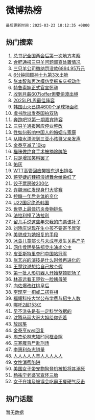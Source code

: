 # 微博热榜

`最后更新时间：2025-03-23 18:12:35 +0800`

## 热门搜索

1. [总书记全国两会后第一次地方考察](https://m.weibo.cn/search?containerid=100103type%3D1%26t%3D10%26q%3D%23%E6%80%BB%E4%B9%A6%E8%AE%B0%E5%85%A8%E5%9B%BD%E4%B8%A4%E4%BC%9A%E5%90%8E%E7%AC%AC%E4%B8%80%E6%AC%A1%E5%9C%B0%E6%96%B9%E8%80%83%E5%AF%9F%23&stream_entry_id=51&isnewpage=1&extparam=seat%3D1%26filter_type%3Drealtimehot%26stream_entry_id%3D51%26c_type%3D51%26pos%3D0%26q%3D%2523%25E6%2580%25BB%25E4%25B9%25A6%25E8%25AE%25B0%25E5%2585%25A8%25E5%259B%25BD%25E4%25B8%25A4%25E4%25BC%259A%25E5%2590%258E%25E7%25AC%25AC%25E4%25B8%2580%25E6%25AC%25A1%25E5%259C%25B0%25E6%2596%25B9%25E8%2580%2583%25E5%25AF%259F%2523%26cate%3D10103%26dgr%3D0%26display_time%3D1742724753%26pre_seqid%3D1742724753514047717674)
1. [合肥通报三只羊问题调查处置情况](https://m.weibo.cn/search?containerid=100103type%3D1%26t%3D10%26q%3D%23%E5%90%88%E8%82%A5%E9%80%9A%E6%8A%A5%E4%B8%89%E5%8F%AA%E7%BE%8A%E9%97%AE%E9%A2%98%E8%B0%83%E6%9F%A5%E5%A4%84%E7%BD%AE%E6%83%85%E5%86%B5%23&stream_entry_id=31&isnewpage=1&extparam=seat%3D1%26filter_type%3Drealtimehot%26c_type%3D31%26pos%3D0%26lcate%3D5001%26cate%3D5001%26flag%3D1%26stream_entry_id%3D31%26dgr%3D0%26realpos%3D1%26band_rank%3D1%26q%3D%2523%25E5%2590%2588%25E8%2582%25A5%25E9%2580%259A%25E6%258A%25A5%25E4%25B8%2589%25E5%258F%25AA%25E7%25BE%258A%25E9%2597%25AE%25E9%25A2%2598%25E8%25B0%2583%25E6%259F%25A5%25E5%25A4%2584%25E7%25BD%25AE%25E6%2583%2585%25E5%2586%25B5%2523%26display_time%3D1742724753%26pre_seqid%3D1742724753514047717674)
1. [三只羊公司缴纳罚没款6894.95万元](https://m.weibo.cn/search?containerid=100103type%3D1%26t%3D10%26q%3D%23%E4%B8%89%E5%8F%AA%E7%BE%8A%E5%85%AC%E5%8F%B8%E7%BC%B4%E7%BA%B3%E7%BD%9A%E6%B2%A1%E6%AC%BE6894.95%E4%B8%87%E5%85%83%23&stream_entry_id=31&isnewpage=1&extparam=seat%3D1%26filter_type%3Drealtimehot%26c_type%3D31%26pos%3D1%26lcate%3D5001%26cate%3D5001%26flag%3D1%26stream_entry_id%3D31%26dgr%3D0%26realpos%3D2%26band_rank%3D2%26q%3D%2523%25E4%25B8%2589%25E5%258F%25AA%25E7%25BE%258A%25E5%2585%25AC%25E5%258F%25B8%25E7%25BC%25B4%25E7%25BA%25B3%25E7%25BD%259A%25E6%25B2%25A1%25E6%25AC%25BE6894.95%25E4%25B8%2587%25E5%2585%2583%2523%26display_time%3D1742724753%26pre_seqid%3D1742724753514047717674)
1. [6分钟回顾神十九第3次出舱](https://m.weibo.cn/search?containerid=100103type%3D1%26t%3D10%26q%3D%236%E5%88%86%E9%92%9F%E5%9B%9E%E9%A1%BE%E7%A5%9E%E5%8D%81%E4%B9%9D%E7%AC%AC3%E6%AC%A1%E5%87%BA%E8%88%B1%23&stream_entry_id=31&isnewpage=1&extparam=seat%3D1%26filter_type%3Drealtimehot%26c_type%3D31%26pos%3D2%26lcate%3D5001%26cate%3D5001%26flag%3D1%26stream_entry_id%3D31%26dgr%3D0%26realpos%3D3%26band_rank%3D3%26q%3D%25236%25E5%2588%2586%25E9%2592%259F%25E5%259B%259E%25E9%25A1%25BE%25E7%25A5%259E%25E5%258D%2581%25E4%25B9%259D%25E7%25AC%25AC3%25E6%25AC%25A1%25E5%2587%25BA%25E8%2588%25B1%2523%26display_time%3D1742724753%26pre_seqid%3D1742724753514047717674)
1. [张本智和再次模仿樊振东庆祝动作](https://m.weibo.cn/search?containerid=100103type%3D1%26t%3D10%26q%3D%23%E5%BC%A0%E6%9C%AC%E6%99%BA%E5%92%8C%E5%86%8D%E6%AC%A1%E6%A8%A1%E4%BB%BF%E6%A8%8A%E6%8C%AF%E4%B8%9C%E5%BA%86%E7%A5%9D%E5%8A%A8%E4%BD%9C%23&stream_entry_id=31&isnewpage=1&extparam=seat%3D1%26filter_type%3Drealtimehot%26c_type%3D31%26pos%3D3%26lcate%3D5001%26cate%3D5001%26flag%3D1%26stream_entry_id%3D31%26dgr%3D0%26realpos%3D4%26band_rank%3D4%26q%3D%2523%25E5%25BC%25A0%25E6%259C%25AC%25E6%2599%25BA%25E5%2592%258C%25E5%2586%258D%25E6%25AC%25A1%25E6%25A8%25A1%25E4%25BB%25BF%25E6%25A8%258A%25E6%258C%25AF%25E4%25B8%259C%25E5%25BA%2586%25E7%25A5%259D%25E5%258A%25A8%25E4%25BD%259C%2523%26display_time%3D1742724753%26pre_seqid%3D1742724753514047717674)
1. [特鲁索娃正式官宣怀孕](https://m.weibo.cn/search?containerid=100103type%3D1%26t%3D10%26q%3D%23%E7%89%B9%E9%B2%81%E7%B4%A2%E5%A8%83%E6%AD%A3%E5%BC%8F%E5%AE%98%E5%AE%A3%E6%80%80%E5%AD%95%23&stream_entry_id=31&isnewpage=1&extparam=seat%3D1%26filter_type%3Drealtimehot%26c_type%3D31%26pos%3D4%26lcate%3D5001%26cate%3D5001%26flag%3D2%26stream_entry_id%3D31%26dgr%3D0%26realpos%3D5%26band_rank%3D5%26q%3D%2523%25E7%2589%25B9%25E9%25B2%2581%25E7%25B4%25A2%25E5%25A8%2583%25E6%25AD%25A3%25E5%25BC%258F%25E5%25AE%2598%25E5%25AE%25A3%25E6%2580%2580%25E5%25AD%2595%2523%26display_time%3D1742724753%26pre_seqid%3D1742724753514047717674)
1. [收到月薪60万offer但要偷渡出境](https://m.weibo.cn/search?containerid=100103type%3D1%26t%3D10%26q%3D%23%E6%94%B6%E5%88%B0%E6%9C%88%E8%96%AA60%E4%B8%87offer%E4%BD%86%E8%A6%81%E5%81%B7%E6%B8%A1%E5%87%BA%E5%A2%83%23&stream_entry_id=31&isnewpage=1&extparam=seat%3D1%26filter_type%3Drealtimehot%26c_type%3D31%26pos%3D5%26lcate%3D5001%26cate%3D5001%26flag%3D2%26stream_entry_id%3D31%26dgr%3D0%26realpos%3D6%26band_rank%3D6%26q%3D%2523%25E6%2594%25B6%25E5%2588%25B0%25E6%259C%2588%25E8%2596%25AA60%25E4%25B8%2587offer%25E4%25BD%2586%25E8%25A6%2581%25E5%2581%25B7%25E6%25B8%25A1%25E5%2587%25BA%25E5%25A2%2583%2523%26display_time%3D1742724753%26pre_seqid%3D1742724753514047717674)
1. [2025LPL周最佳阵容](https://m.weibo.cn/search?containerid=100103type%3D1%26t%3D10%26q%3D%232025LPL%E5%91%A8%E6%9C%80%E4%BD%B3%E9%98%B5%E5%AE%B9%23&stream_entry_id=31&isnewpage=1&extparam=seat%3D1%26filter_type%3Drealtimehot%26c_type%3D31%26pos%3D6%26lcate%3D5001%26cate%3D5001%26band_rank%3D7%26dgr%3D0%26q%3D%25232025LPL%25E5%2591%25A8%25E6%259C%2580%25E4%25BD%25B3%25E9%2598%25B5%25E5%25AE%25B9%2523%26adid%3D280120%26is_ad_pos%3D1%26stream_entry_id%3D31%26display_time%3D1742724753%26pre_seqid%3D1742724753514047717674)
1. [韩国山火已烧4600个足球场面积](https://m.weibo.cn/search?containerid=100103type%3D1%26t%3D10%26q%3D%23%E9%9F%A9%E5%9B%BD%E5%B1%B1%E7%81%AB%E5%B7%B2%E7%83%A74600%E4%B8%AA%E8%B6%B3%E7%90%83%E5%9C%BA%E9%9D%A2%E7%A7%AF%23&stream_entry_id=31&isnewpage=1&extparam=seat%3D1%26filter_type%3Drealtimehot%26c_type%3D31%26pos%3D7%26lcate%3D5001%26cate%3D5001%26flag%3D1%26stream_entry_id%3D31%26dgr%3D0%26realpos%3D7%26band_rank%3D7%26q%3D%2523%25E9%259F%25A9%25E5%259B%25BD%25E5%25B1%25B1%25E7%2581%25AB%25E5%25B7%25B2%25E7%2583%25A74600%25E4%25B8%25AA%25E8%25B6%25B3%25E7%2590%2583%25E5%259C%25BA%25E9%259D%25A2%25E7%25A7%25AF%2523%26display_time%3D1742724753%26pre_seqid%3D1742724753514047717674)
1. [虞书欣出发泰国拍双轨](https://m.weibo.cn/search?containerid=100103type%3D1%26t%3D10%26q%3D%23%E8%99%9E%E4%B9%A6%E6%AC%A3%E5%87%BA%E5%8F%91%E6%B3%B0%E5%9B%BD%E6%8B%8D%E5%8F%8C%E8%BD%A8%23&stream_entry_id=31&isnewpage=1&extparam=seat%3D1%26filter_type%3Drealtimehot%26c_type%3D31%26pos%3D8%26lcate%3D5001%26cate%3D5001%26flag%3D1%26stream_entry_id%3D31%26dgr%3D0%26realpos%3D8%26band_rank%3D8%26q%3D%2523%25E8%2599%259E%25E4%25B9%25A6%25E6%25AC%25A3%25E5%2587%25BA%25E5%258F%2591%25E6%25B3%25B0%25E5%259B%25BD%25E6%258B%258D%25E5%258F%258C%25E8%25BD%25A8%2523%26display_time%3D1742724753%26pre_seqid%3D1742724753514047717674)
1. [奔跑吧13第一期嘉宾阵容](https://m.weibo.cn/search?containerid=100103type%3D1%26t%3D10%26q%3D%23%E5%A5%94%E8%B7%91%E5%90%A713%E7%AC%AC%E4%B8%80%E6%9C%9F%E5%98%89%E5%AE%BE%E9%98%B5%E5%AE%B9%23&stream_entry_id=31&isnewpage=1&extparam=seat%3D1%26filter_type%3Drealtimehot%26c_type%3D31%26pos%3D9%26lcate%3D5001%26cate%3D5001%26flag%3D2%26stream_entry_id%3D31%26dgr%3D0%26realpos%3D9%26band_rank%3D9%26q%3D%2523%25E5%25A5%2594%25E8%25B7%2591%25E5%2590%25A713%25E7%25AC%25AC%25E4%25B8%2580%25E6%259C%259F%25E5%2598%2589%25E5%25AE%25BE%25E9%2598%25B5%25E5%25AE%25B9%2523%26display_time%3D1742724753%26pre_seqid%3D1742724753514047717674)
1. [三只羊通报回应停业整改](https://m.weibo.cn/search?containerid=100103type%3D1%26t%3D10%26q%3D%23%E4%B8%89%E5%8F%AA%E7%BE%8A%E9%80%9A%E6%8A%A5%E5%9B%9E%E5%BA%94%E5%81%9C%E4%B8%9A%E6%95%B4%E6%94%B9%23&stream_entry_id=31&isnewpage=1&extparam=seat%3D1%26filter_type%3Drealtimehot%26c_type%3D31%26pos%3D10%26lcate%3D5001%26cate%3D5001%26flag%3D1%26stream_entry_id%3D31%26dgr%3D0%26realpos%3D10%26band_rank%3D10%26q%3D%2523%25E4%25B8%2589%25E5%258F%25AA%25E7%25BE%258A%25E9%2580%259A%25E6%258A%25A5%25E5%259B%259E%25E5%25BA%2594%25E5%2581%259C%25E4%25B8%259A%25E6%2595%25B4%25E6%2594%25B9%2523%26display_time%3D1742724753%26pre_seqid%3D1742724753514047717674)
1. [性如何影响中国人的婚姻与家庭](https://m.weibo.cn/search?containerid=100103type%3D1%26t%3D10%26q%3D%23%E6%80%A7%E5%A6%82%E4%BD%95%E5%BD%B1%E5%93%8D%E4%B8%AD%E5%9B%BD%E4%BA%BA%E7%9A%84%E5%A9%9A%E5%A7%BB%E4%B8%8E%E5%AE%B6%E5%BA%AD%23&stream_entry_id=31&isnewpage=1&extparam=seat%3D1%26filter_type%3Drealtimehot%26c_type%3D31%26pos%3D11%26lcate%3D5001%26cate%3D5001%26flag%3D2%26stream_entry_id%3D31%26dgr%3D0%26realpos%3D11%26band_rank%3D11%26q%3D%2523%25E6%2580%25A7%25E5%25A6%2582%25E4%25BD%2595%25E5%25BD%25B1%25E5%2593%258D%25E4%25B8%25AD%25E5%259B%25BD%25E4%25BA%25BA%25E7%259A%2584%25E5%25A9%259A%25E5%25A7%25BB%25E4%25B8%258E%25E5%25AE%25B6%25E5%25BA%25AD%2523%26display_time%3D1742724753%26pre_seqid%3D1742724753514047717674)
1. [从陵水漂流到三亚小孩哥父亲发声](https://m.weibo.cn/search?containerid=100103type%3D1%26t%3D10%26q%3D%23%E4%BB%8E%E9%99%B5%E6%B0%B4%E6%BC%82%E6%B5%81%E5%88%B0%E4%B8%89%E4%BA%9A%E5%B0%8F%E5%AD%A9%E5%93%A5%E7%88%B6%E4%BA%B2%E5%8F%91%E5%A3%B0%23&stream_entry_id=31&isnewpage=1&extparam=seat%3D1%26filter_type%3Drealtimehot%26c_type%3D31%26pos%3D12%26lcate%3D5001%26cate%3D5001%26flag%3D0%26stream_entry_id%3D31%26dgr%3D0%26realpos%3D12%26band_rank%3D12%26q%3D%2523%25E4%25BB%258E%25E9%2599%25B5%25E6%25B0%25B4%25E6%25BC%2582%25E6%25B5%2581%25E5%2588%25B0%25E4%25B8%2589%25E4%25BA%259A%25E5%25B0%258F%25E5%25AD%25A9%25E5%2593%25A5%25E7%2588%25B6%25E4%25BA%25B2%25E5%258F%2591%25E5%25A3%25B0%2523%26display_time%3D1742724753%26pre_seqid%3D1742724753514047717674)
1. [金泰亨减了10kg](https://m.weibo.cn/search?containerid=100103type%3D1%26t%3D10%26q%3D%23%E9%87%91%E6%B3%B0%E4%BA%A8%E5%87%8F%E4%BA%8610kg%23&stream_entry_id=31&isnewpage=1&extparam=seat%3D1%26filter_type%3Drealtimehot%26c_type%3D31%26pos%3D13%26lcate%3D5001%26cate%3D5001%26flag%3D1%26stream_entry_id%3D31%26dgr%3D0%26realpos%3D13%26band_rank%3D13%26q%3D%2523%25E9%2587%2591%25E6%25B3%25B0%25E4%25BA%25A8%25E5%2587%258F%25E4%25BA%258610kg%2523%26display_time%3D1742724753%26pre_seqid%3D1742724753514047717674)
1. [猫咪做绝育手术被摘除脾脏](https://m.weibo.cn/search?containerid=100103type%3D1%26t%3D10%26q%3D%23%E7%8C%AB%E5%92%AA%E5%81%9A%E7%BB%9D%E8%82%B2%E6%89%8B%E6%9C%AF%E8%A2%AB%E6%91%98%E9%99%A4%E8%84%BE%E8%84%8F%23&stream_entry_id=31&isnewpage=1&extparam=seat%3D1%26filter_type%3Drealtimehot%26c_type%3D31%26pos%3D14%26lcate%3D5001%26cate%3D5001%26flag%3D0%26stream_entry_id%3D31%26dgr%3D0%26realpos%3D14%26band_rank%3D14%26q%3D%2523%25E7%258C%25AB%25E5%2592%25AA%25E5%2581%259A%25E7%25BB%259D%25E8%2582%25B2%25E6%2589%258B%25E6%259C%25AF%25E8%25A2%25AB%25E6%2591%2598%25E9%2599%25A4%25E8%2584%25BE%25E8%2584%258F%2523%26display_time%3D1742724753%26pre_seqid%3D1742724753514047717674)
1. [只是增加笑料罢了](https://m.weibo.cn/search?containerid=100103type%3D1%26t%3D10%26q%3D%E5%8F%AA%E6%98%AF%E5%A2%9E%E5%8A%A0%E7%AC%91%E6%96%99%E7%BD%A2%E4%BA%86&stream_entry_id=31&isnewpage=1&extparam=seat%3D1%26filter_type%3Drealtimehot%26c_type%3D31%26pos%3D15%26lcate%3D5001%26cate%3D5001%26flag%3D1%26stream_entry_id%3D31%26dgr%3D0%26realpos%3D15%26band_rank%3D15%26q%3D%25E5%258F%25AA%25E6%2598%25AF%25E5%25A2%259E%25E5%258A%25A0%25E7%25AC%2591%25E6%2596%2599%25E7%25BD%25A2%25E4%25BA%2586%26display_time%3D1742724753%26pre_seqid%3D1742724753514047717674)
1. [佑灰](https://m.weibo.cn/search?containerid=100103type%3D1%26t%3D10%26q%3D%E4%BD%91%E7%81%B0&stream_entry_id=31&isnewpage=1&extparam=seat%3D1%26filter_type%3Drealtimehot%26c_type%3D31%26pos%3D16%26lcate%3D5001%26cate%3D5001%26flag%3D1%26stream_entry_id%3D31%26dgr%3D0%26realpos%3D16%26band_rank%3D16%26q%3D%25E4%25BD%2591%25E7%2581%25B0%26display_time%3D1742724753%26pre_seqid%3D1742724753514047717674)
1. [WTT高管回应樊振东退出排名](https://m.weibo.cn/search?containerid=100103type%3D1%26t%3D10%26q%3D%23WTT%E9%AB%98%E7%AE%A1%E5%9B%9E%E5%BA%94%E6%A8%8A%E6%8C%AF%E4%B8%9C%E9%80%80%E5%87%BA%E6%8E%92%E5%90%8D%23&stream_entry_id=31&isnewpage=1&extparam=seat%3D1%26filter_type%3Drealtimehot%26c_type%3D31%26pos%3D17%26lcate%3D5001%26cate%3D5001%26flag%3D1%26stream_entry_id%3D31%26dgr%3D0%26realpos%3D17%26band_rank%3D17%26q%3D%2523WTT%25E9%25AB%2598%25E7%25AE%25A1%25E5%259B%259E%25E5%25BA%2594%25E6%25A8%258A%25E6%258C%25AF%25E4%25B8%259C%25E9%2580%2580%25E5%2587%25BA%25E6%258E%2592%25E5%2590%258D%2523%26display_time%3D1742724753%26pre_seqid%3D1742724753514047717674)
1. [蒋梦婕的鞋把浪姐舞台给染红了](https://m.weibo.cn/search?containerid=100103type%3D1%26t%3D10%26q%3D%E8%92%8B%E6%A2%A6%E5%A9%95%E7%9A%84%E9%9E%8B%E6%8A%8A%E6%B5%AA%E5%A7%90%E8%88%9E%E5%8F%B0%E7%BB%99%E6%9F%93%E7%BA%A2%E4%BA%86&stream_entry_id=31&isnewpage=1&extparam=seat%3D1%26filter_type%3Drealtimehot%26c_type%3D31%26pos%3D18%26lcate%3D5001%26cate%3D5001%26flag%3D2%26stream_entry_id%3D31%26dgr%3D0%26realpos%3D18%26band_rank%3D18%26q%3D%25E8%2592%258B%25E6%25A2%25A6%25E5%25A9%2595%25E7%259A%2584%25E9%259E%258B%25E6%258A%258A%25E6%25B5%25AA%25E5%25A7%2590%25E8%2588%259E%25E5%258F%25B0%25E7%25BB%2599%25E6%259F%2593%25E7%25BA%25A2%25E4%25BA%2586%26display_time%3D1742724753%26pre_seqid%3D1742724753514047717674)
1. [饺子票房破200亿](https://m.weibo.cn/search?containerid=100103type%3D1%26t%3D10%26q%3D%23%E9%A5%BA%E5%AD%90%E7%A5%A8%E6%88%BF%E7%A0%B4200%E4%BA%BF%23&stream_entry_id=31&isnewpage=1&extparam=seat%3D1%26filter_type%3Drealtimehot%26c_type%3D31%26pos%3D19%26lcate%3D5001%26cate%3D5001%26flag%3D2%26stream_entry_id%3D31%26dgr%3D0%26realpos%3D19%26band_rank%3D19%26q%3D%2523%25E9%25A5%25BA%25E5%25AD%2590%25E7%25A5%25A8%25E6%2588%25BF%25E7%25A0%25B4200%25E4%25BA%25BF%2523%26display_time%3D1742724753%26pre_seqid%3D1742724753514047717674)
1. [许魏洲红发现身F1大奖赛](https://m.weibo.cn/search?containerid=100103type%3D1%26t%3D10%26q%3D%E8%AE%B8%E9%AD%8F%E6%B4%B2%E7%BA%A2%E5%8F%91%E7%8E%B0%E8%BA%ABF1%E5%A4%A7%E5%A5%96%E8%B5%9B&stream_entry_id=31&isnewpage=1&extparam=seat%3D1%26filter_type%3Drealtimehot%26c_type%3D31%26pos%3D20%26lcate%3D5001%26cate%3D5001%26flag%3D1%26stream_entry_id%3D31%26dgr%3D0%26realpos%3D20%26band_rank%3D20%26q%3D%25E8%25AE%25B8%25E9%25AD%258F%25E6%25B4%25B2%25E7%25BA%25A2%25E5%258F%2591%25E7%258E%25B0%25E8%25BA%25ABF1%25E5%25A4%25A7%25E5%25A5%2596%25E8%25B5%259B%26display_time%3D1742724753%26pre_seqid%3D1742724753514047717674)
1. [控糖一年后身体的变化](https://m.weibo.cn/search?containerid=100103type%3D1%26t%3D10%26q%3D%E6%8E%A7%E7%B3%96%E4%B8%80%E5%B9%B4%E5%90%8E%E8%BA%AB%E4%BD%93%E7%9A%84%E5%8F%98%E5%8C%96&stream_entry_id=31&isnewpage=1&extparam=seat%3D1%26filter_type%3Drealtimehot%26c_type%3D31%26pos%3D21%26lcate%3D5001%26cate%3D5001%26flag%3D0%26stream_entry_id%3D31%26dgr%3D0%26realpos%3D21%26band_rank%3D21%26q%3D%25E6%258E%25A7%25E7%25B3%2596%25E4%25B8%2580%25E5%25B9%25B4%25E5%2590%258E%25E8%25BA%25AB%25E4%25BD%2593%25E7%259A%2584%25E5%258F%2598%25E5%258C%2596%26display_time%3D1742724753%26pre_seqid%3D1742724753514047717674)
1. [U22国足绝杀韩国](https://m.weibo.cn/search?containerid=100103type%3D1%26t%3D10%26q%3D%23U22%E5%9B%BD%E8%B6%B3%E7%BB%9D%E6%9D%80%E9%9F%A9%E5%9B%BD%23&stream_entry_id=31&isnewpage=1&extparam=seat%3D1%26filter_type%3Drealtimehot%26c_type%3D31%26pos%3D22%26lcate%3D5001%26cate%3D5001%26flag%3D1%26stream_entry_id%3D31%26dgr%3D0%26realpos%3D22%26band_rank%3D22%26q%3D%2523U22%25E5%259B%25BD%25E8%25B6%25B3%25E7%25BB%259D%25E6%259D%2580%25E9%259F%25A9%25E5%259B%25BD%2523%26display_time%3D1742724753%26pre_seqid%3D1742724753514047717674)
1. [世界上最佳抗炎食物排名](https://m.weibo.cn/search?containerid=100103type%3D1%26t%3D10%26q%3D%E4%B8%96%E7%95%8C%E4%B8%8A%E6%9C%80%E4%BD%B3%E6%8A%97%E7%82%8E%E9%A3%9F%E7%89%A9%E6%8E%92%E5%90%8D&stream_entry_id=31&isnewpage=1&extparam=seat%3D1%26filter_type%3Drealtimehot%26c_type%3D31%26pos%3D23%26lcate%3D5001%26cate%3D5001%26flag%3D0%26stream_entry_id%3D31%26dgr%3D0%26realpos%3D23%26band_rank%3D23%26q%3D%25E4%25B8%2596%25E7%2595%258C%25E4%25B8%258A%25E6%259C%2580%25E4%25BD%25B3%25E6%258A%2597%25E7%2582%258E%25E9%25A3%259F%25E7%2589%25A9%25E6%258E%2592%25E5%2590%258D%26display_time%3D1742724753%26pre_seqid%3D1742724753514047717674)
1. [法拉利撞了法拉利](https://m.weibo.cn/search?containerid=100103type%3D1%26t%3D10%26q%3D%23%E6%B3%95%E6%8B%89%E5%88%A9%E6%92%9E%E4%BA%86%E6%B3%95%E6%8B%89%E5%88%A9%23&stream_entry_id=31&isnewpage=1&extparam=seat%3D1%26filter_type%3Drealtimehot%26c_type%3D31%26pos%3D24%26lcate%3D5001%26cate%3D5001%26flag%3D1%26stream_entry_id%3D31%26dgr%3D0%26realpos%3D24%26band_rank%3D24%26q%3D%2523%25E6%25B3%2595%25E6%258B%2589%25E5%2588%25A9%25E6%2592%259E%25E4%25BA%2586%25E6%25B3%2595%25E6%258B%2589%25E5%2588%25A9%2523%26display_time%3D1742724753%26pre_seqid%3D1742724753514047717674)
1. [留几手说这些年欠我的门票该补了](https://m.weibo.cn/search?containerid=100103type%3D1%26t%3D10%26q%3D%23%E7%95%99%E5%87%A0%E6%89%8B%E8%AF%B4%E8%BF%99%E4%BA%9B%E5%B9%B4%E6%AC%A0%E6%88%91%E7%9A%84%E9%97%A8%E7%A5%A8%E8%AF%A5%E8%A1%A5%E4%BA%86%23&stream_entry_id=31&isnewpage=1&extparam=seat%3D1%26filter_type%3Drealtimehot%26c_type%3D31%26pos%3D25%26lcate%3D5001%26cate%3D5001%26flag%3D1%26stream_entry_id%3D31%26dgr%3D0%26realpos%3D25%26band_rank%3D25%26q%3D%2523%25E7%2595%2599%25E5%2587%25A0%25E6%2589%258B%25E8%25AF%25B4%25E8%25BF%2599%25E4%25BA%259B%25E5%25B9%25B4%25E6%25AC%25A0%25E6%2588%2591%25E7%259A%2584%25E9%2597%25A8%25E7%25A5%25A8%25E8%25AF%25A5%25E8%25A1%25A5%25E4%25BA%2586%2523%26display_time%3D1742724753%26pre_seqid%3D1742724753514047717674)
1. [刘晓庆说现在生小孩不要寄予厚望](https://m.weibo.cn/search?containerid=100103type%3D1%26t%3D10%26q%3D%E5%88%98%E6%99%93%E5%BA%86%E8%AF%B4%E7%8E%B0%E5%9C%A8%E7%94%9F%E5%B0%8F%E5%AD%A9%E4%B8%8D%E8%A6%81%E5%AF%84%E4%BA%88%E5%8E%9A%E6%9C%9B&stream_entry_id=31&isnewpage=1&extparam=seat%3D1%26filter_type%3Drealtimehot%26c_type%3D31%26pos%3D26%26lcate%3D5001%26cate%3D5001%26flag%3D1%26stream_entry_id%3D31%26dgr%3D0%26realpos%3D26%26band_rank%3D26%26q%3D%25E5%2588%2598%25E6%2599%2593%25E5%25BA%2586%25E8%25AF%25B4%25E7%258E%25B0%25E5%259C%25A8%25E7%2594%259F%25E5%25B0%258F%25E5%25AD%25A9%25E4%25B8%258D%25E8%25A6%2581%25E5%25AF%2584%25E4%25BA%2588%25E5%258E%259A%25E6%259C%259B%26display_time%3D1742724753%26pre_seqid%3D1742724753514047717674)
1. [美貌成为她报复的手段](https://m.weibo.cn/search?containerid=100103type%3D1%26t%3D10%26q%3D%23%E7%BE%8E%E8%B2%8C%E6%88%90%E4%B8%BA%E5%A5%B9%E6%8A%A5%E5%A4%8D%E7%9A%84%E6%89%8B%E6%AE%B5%23&stream_entry_id=31&isnewpage=1&extparam=seat%3D1%26filter_type%3Drealtimehot%26c_type%3D31%26pos%3D27%26lcate%3D5001%26cate%3D5001%26flag%3D1%26stream_entry_id%3D31%26dgr%3D0%26realpos%3D27%26band_rank%3D27%26q%3D%2523%25E7%25BE%258E%25E8%25B2%258C%25E6%2588%2590%25E4%25B8%25BA%25E5%25A5%25B9%25E6%258A%25A5%25E5%25A4%258D%25E7%259A%2584%25E6%2589%258B%25E6%25AE%25B5%2523%26display_time%3D1742724753%26pre_seqid%3D1742724753514047717674)
1. [冰岛儿童部长与未成年发生关系产子](https://m.weibo.cn/search?containerid=100103type%3D1%26t%3D10%26q%3D%23%E5%86%B0%E5%B2%9B%E5%84%BF%E7%AB%A5%E9%83%A8%E9%95%BF%E4%B8%8E%E6%9C%AA%E6%88%90%E5%B9%B4%E5%8F%91%E7%94%9F%E5%85%B3%E7%B3%BB%E4%BA%A7%E5%AD%90%23&stream_entry_id=31&isnewpage=1&extparam=seat%3D1%26filter_type%3Drealtimehot%26c_type%3D31%26pos%3D28%26lcate%3D5001%26cate%3D5001%26flag%3D0%26stream_entry_id%3D31%26dgr%3D0%26realpos%3D28%26band_rank%3D28%26q%3D%2523%25E5%2586%25B0%25E5%25B2%259B%25E5%2584%25BF%25E7%25AB%25A5%25E9%2583%25A8%25E9%2595%25BF%25E4%25B8%258E%25E6%259C%25AA%25E6%2588%2590%25E5%25B9%25B4%25E5%258F%2591%25E7%2594%259F%25E5%2585%25B3%25E7%25B3%25BB%25E4%25BA%25A7%25E5%25AD%2590%2523%26display_time%3D1742724753%26pre_seqid%3D1742724753514047717674)
1. [网传侯明昊陈都灵出演尚公主](https://m.weibo.cn/search?containerid=100103type%3D1%26t%3D10%26q%3D%23%E7%BD%91%E4%BC%A0%E4%BE%AF%E6%98%8E%E6%98%8A%E9%99%88%E9%83%BD%E7%81%B5%E5%87%BA%E6%BC%94%E5%B0%9A%E5%85%AC%E4%B8%BB%23&stream_entry_id=31&isnewpage=1&extparam=seat%3D1%26filter_type%3Drealtimehot%26c_type%3D31%26pos%3D29%26lcate%3D5001%26cate%3D5001%26flag%3D1%26stream_entry_id%3D31%26dgr%3D0%26realpos%3D29%26band_rank%3D29%26q%3D%2523%25E7%25BD%2591%25E4%25BC%25A0%25E4%25BE%25AF%25E6%2598%258E%25E6%2598%258A%25E9%2599%2588%25E9%2583%25BD%25E7%2581%25B5%25E5%2587%25BA%25E6%25BC%2594%25E5%25B0%259A%25E5%2585%25AC%25E4%25B8%25BB%2523%26display_time%3D1742724753%26pre_seqid%3D1742724753514047717674)
1. [皮亚斯特里夺F1中国站冠军](https://m.weibo.cn/search?containerid=100103type%3D1%26t%3D10%26q%3D%23%E7%9A%AE%E4%BA%9A%E6%96%AF%E7%89%B9%E9%87%8C%E5%A4%BAF1%E4%B8%AD%E5%9B%BD%E7%AB%99%E5%86%A0%E5%86%9B%23&stream_entry_id=31&isnewpage=1&extparam=seat%3D1%26filter_type%3Drealtimehot%26c_type%3D31%26pos%3D30%26lcate%3D5001%26cate%3D5001%26flag%3D1%26stream_entry_id%3D31%26dgr%3D0%26realpos%3D30%26band_rank%3D30%26q%3D%2523%25E7%259A%25AE%25E4%25BA%259A%25E6%2596%25AF%25E7%2589%25B9%25E9%2587%258C%25E5%25A4%25BAF1%25E4%25B8%25AD%25E5%259B%25BD%25E7%25AB%2599%25E5%2586%25A0%25E5%2586%259B%2523%26display_time%3D1742724753%26pre_seqid%3D1742724753514047717674)
1. [张艺兴的演技是什么时候再进化的](https://m.weibo.cn/search?containerid=100103type%3D1%26t%3D10%26q%3D%E5%BC%A0%E8%89%BA%E5%85%B4%E7%9A%84%E6%BC%94%E6%8A%80%E6%98%AF%E4%BB%80%E4%B9%88%E6%97%B6%E5%80%99%E5%86%8D%E8%BF%9B%E5%8C%96%E7%9A%84&stream_entry_id=31&isnewpage=1&extparam=seat%3D1%26filter_type%3Drealtimehot%26c_type%3D31%26pos%3D31%26lcate%3D5001%26cate%3D5001%26flag%3D1%26stream_entry_id%3D31%26dgr%3D0%26realpos%3D31%26band_rank%3D31%26q%3D%25E5%25BC%25A0%25E8%2589%25BA%25E5%2585%25B4%25E7%259A%2584%25E6%25BC%2594%25E6%258A%2580%25E6%2598%25AF%25E4%25BB%2580%25E4%25B9%2588%25E6%2597%25B6%25E5%2580%2599%25E5%2586%258D%25E8%25BF%259B%25E5%258C%2596%25E7%259A%2584%26display_time%3D1742724753%26pre_seqid%3D1742724753514047717674)
1. [王楚钦说想给自己放个假](https://m.weibo.cn/search?containerid=100103type%3D1%26t%3D10%26q%3D%23%E7%8E%8B%E6%A5%9A%E9%92%A6%E8%AF%B4%E6%83%B3%E7%BB%99%E8%87%AA%E5%B7%B1%E6%94%BE%E4%B8%AA%E5%81%87%23&stream_entry_id=31&isnewpage=1&extparam=seat%3D1%26filter_type%3Drealtimehot%26c_type%3D31%26pos%3D32%26lcate%3D5001%26cate%3D5001%26flag%3D1%26stream_entry_id%3D31%26dgr%3D0%26realpos%3D32%26band_rank%3D32%26q%3D%2523%25E7%258E%258B%25E6%25A5%259A%25E9%2592%25A6%25E8%25AF%25B4%25E6%2583%25B3%25E7%25BB%2599%25E8%2587%25AA%25E5%25B7%25B1%25E6%2594%25BE%25E4%25B8%25AA%25E5%2581%2587%2523%26display_time%3D1742724753%26pre_seqid%3D1742724753514047717674)
1. [第一批人形机器人开始整顿职场了](https://m.weibo.cn/search?containerid=100103type%3D1%26t%3D10%26q%3D%23%E7%AC%AC%E4%B8%80%E6%89%B9%E4%BA%BA%E5%BD%A2%E6%9C%BA%E5%99%A8%E4%BA%BA%E5%BC%80%E5%A7%8B%E6%95%B4%E9%A1%BF%E8%81%8C%E5%9C%BA%E4%BA%86%23&stream_entry_id=31&isnewpage=1&extparam=seat%3D1%26filter_type%3Drealtimehot%26c_type%3D31%26pos%3D33%26lcate%3D5001%26cate%3D5001%26flag%3D1%26stream_entry_id%3D31%26dgr%3D0%26realpos%3D33%26band_rank%3D33%26q%3D%2523%25E7%25AC%25AC%25E4%25B8%2580%25E6%2589%25B9%25E4%25BA%25BA%25E5%25BD%25A2%25E6%259C%25BA%25E5%2599%25A8%25E4%25BA%25BA%25E5%25BC%2580%25E5%25A7%258B%25E6%2595%25B4%25E9%25A1%25BF%25E8%2581%258C%25E5%259C%25BA%25E4%25BA%2586%2523%26display_time%3D1742724753%26pre_seqid%3D1742724753514047717674)
1. [林高远看王楚钦一脸姨母笑](https://m.weibo.cn/search?containerid=100103type%3D1%26t%3D10%26q%3D%23%E6%9E%97%E9%AB%98%E8%BF%9C%E7%9C%8B%E7%8E%8B%E6%A5%9A%E9%92%A6%E4%B8%80%E8%84%B8%E5%A7%A8%E6%AF%8D%E7%AC%91%23&stream_entry_id=31&isnewpage=1&extparam=seat%3D1%26filter_type%3Drealtimehot%26c_type%3D31%26pos%3D34%26lcate%3D5001%26cate%3D5001%26flag%3D1%26stream_entry_id%3D31%26dgr%3D0%26realpos%3D34%26band_rank%3D34%26q%3D%2523%25E6%259E%2597%25E9%25AB%2598%25E8%25BF%259C%25E7%259C%258B%25E7%258E%258B%25E6%25A5%259A%25E9%2592%25A6%25E4%25B8%2580%25E8%2584%25B8%25E5%25A7%25A8%25E6%25AF%258D%25E7%25AC%2591%2523%26display_time%3D1742724753%26pre_seqid%3D1742724753514047717674)
1. [向佐爆改红桃皇后](https://m.weibo.cn/search?containerid=100103type%3D1%26t%3D10%26q%3D%E5%90%91%E4%BD%90%E7%88%86%E6%94%B9%E7%BA%A2%E6%A1%83%E7%9A%87%E5%90%8E&stream_entry_id=31&isnewpage=1&extparam=seat%3D1%26filter_type%3Drealtimehot%26c_type%3D31%26pos%3D35%26lcate%3D5001%26cate%3D5001%26flag%3D0%26stream_entry_id%3D31%26dgr%3D0%26realpos%3D35%26band_rank%3D35%26q%3D%25E5%2590%2591%25E4%25BD%2590%25E7%2588%2586%25E6%2594%25B9%25E7%25BA%25A2%25E6%25A1%2583%25E7%259A%2587%25E5%2590%258E%26display_time%3D1742724753%26pre_seqid%3D1742724753514047717674)
1. [李现李一桐或二搭将相](https://m.weibo.cn/search?containerid=100103type%3D1%26t%3D10%26q%3D%23%E6%9D%8E%E7%8E%B0%E6%9D%8E%E4%B8%80%E6%A1%90%E6%88%96%E4%BA%8C%E6%90%AD%E5%B0%86%E7%9B%B8%23&stream_entry_id=31&isnewpage=1&extparam=seat%3D1%26filter_type%3Drealtimehot%26c_type%3D31%26pos%3D36%26lcate%3D5001%26cate%3D5001%26flag%3D1%26stream_entry_id%3D31%26dgr%3D0%26realpos%3D36%26band_rank%3D36%26q%3D%2523%25E6%259D%258E%25E7%258E%25B0%25E6%259D%258E%25E4%25B8%2580%25E6%25A1%2590%25E6%2588%2596%25E4%25BA%258C%25E6%2590%25AD%25E5%25B0%2586%25E7%259B%25B8%2523%26display_time%3D1742724753%26pre_seqid%3D1742724753514047717674)
1. [福耀科技大学公布学费与招生人数](https://m.weibo.cn/search?containerid=100103type%3D1%26t%3D10%26q%3D%23%E7%A6%8F%E8%80%80%E7%A7%91%E6%8A%80%E5%A4%A7%E5%AD%A6%E5%85%AC%E5%B8%83%E5%AD%A6%E8%B4%B9%E4%B8%8E%E6%8B%9B%E7%94%9F%E4%BA%BA%E6%95%B0%23&stream_entry_id=31&isnewpage=1&extparam=seat%3D1%26filter_type%3Drealtimehot%26c_type%3D31%26pos%3D37%26lcate%3D5001%26cate%3D5001%26flag%3D0%26stream_entry_id%3D31%26dgr%3D0%26realpos%3D37%26band_rank%3D37%26q%3D%2523%25E7%25A6%258F%25E8%2580%2580%25E7%25A7%2591%25E6%258A%2580%25E5%25A4%25A7%25E5%25AD%25A6%25E5%2585%25AC%25E5%25B8%2583%25E5%25AD%25A6%25E8%25B4%25B9%25E4%25B8%258E%25E6%258B%259B%25E7%2594%259F%25E4%25BA%25BA%25E6%2595%25B0%2523%26display_time%3D1742724753%26pre_seqid%3D1742724753514047717674)
1. [哪吒2超153亿](https://m.weibo.cn/search?containerid=100103type%3D1%26t%3D10%26q%3D%23%E5%93%AA%E5%90%922%E8%B6%85153%E4%BA%BF%23&stream_entry_id=31&isnewpage=1&extparam=seat%3D1%26filter_type%3Drealtimehot%26c_type%3D31%26pos%3D38%26lcate%3D5001%26cate%3D5001%26flag%3D0%26stream_entry_id%3D31%26dgr%3D0%26realpos%3D38%26band_rank%3D38%26q%3D%2523%25E5%2593%25AA%25E5%2590%25922%25E8%25B6%2585153%25E4%25BA%25BF%2523%26display_time%3D1742724753%26pre_seqid%3D1742724753514047717674)
1. [早不洗头是有一定科学依据的](https://m.weibo.cn/search?containerid=100103type%3D1%26t%3D10%26q%3D%23%E6%97%A9%E4%B8%8D%E6%B4%97%E5%A4%B4%E6%98%AF%E6%9C%89%E4%B8%80%E5%AE%9A%E7%A7%91%E5%AD%A6%E4%BE%9D%E6%8D%AE%E7%9A%84%23&stream_entry_id=31&isnewpage=1&extparam=seat%3D1%26filter_type%3Drealtimehot%26c_type%3D31%26pos%3D39%26lcate%3D5001%26cate%3D5001%26flag%3D0%26stream_entry_id%3D31%26dgr%3D0%26realpos%3D39%26band_rank%3D39%26q%3D%2523%25E6%2597%25A9%25E4%25B8%258D%25E6%25B4%2597%25E5%25A4%25B4%25E6%2598%25AF%25E6%259C%2589%25E4%25B8%2580%25E5%25AE%259A%25E7%25A7%2591%25E5%25AD%25A6%25E4%25BE%259D%25E6%258D%25AE%25E7%259A%2584%2523%26display_time%3D1742724753%26pre_seqid%3D1742724753514047717674)
1. [沈腾马丽大哥大姐给你兜着](https://m.weibo.cn/search?containerid=100103type%3D1%26t%3D10%26q%3D%E6%B2%88%E8%85%BE%E9%A9%AC%E4%B8%BD%E5%A4%A7%E5%93%A5%E5%A4%A7%E5%A7%90%E7%BB%99%E4%BD%A0%E5%85%9C%E7%9D%80&stream_entry_id=31&isnewpage=1&extparam=seat%3D1%26filter_type%3Drealtimehot%26c_type%3D31%26pos%3D40%26lcate%3D5001%26cate%3D5001%26flag%3D0%26stream_entry_id%3D31%26dgr%3D0%26realpos%3D40%26band_rank%3D40%26q%3D%25E6%25B2%2588%25E8%2585%25BE%25E9%25A9%25AC%25E4%25B8%25BD%25E5%25A4%25A7%25E5%2593%25A5%25E5%25A4%25A7%25E5%25A7%2590%25E7%25BB%2599%25E4%25BD%25A0%25E5%2585%259C%25E7%259D%2580%26display_time%3D1742724753%26pre_seqid%3D1742724753514047717674)
1. [放风筝](https://m.weibo.cn/search?containerid=100103type%3D1%26t%3D10%26q%3D%E6%94%BE%E9%A3%8E%E7%AD%9D&stream_entry_id=31&isnewpage=1&extparam=seat%3D1%26filter_type%3Drealtimehot%26c_type%3D31%26pos%3D41%26lcate%3D5001%26cate%3D5001%26flag%3D1%26stream_entry_id%3D31%26dgr%3D0%26realpos%3D41%26band_rank%3D41%26q%3D%25E6%2594%25BE%25E9%25A3%258E%25E7%25AD%259D%26display_time%3D1742724753%26pre_seqid%3D1742724753514047717674)
1. [金泰亨wvs回复](https://m.weibo.cn/search?containerid=100103type%3D1%26t%3D10%26q%3D%E9%87%91%E6%B3%B0%E4%BA%A8wvs%E5%9B%9E%E5%A4%8D&stream_entry_id=31&isnewpage=1&extparam=seat%3D1%26filter_type%3Drealtimehot%26c_type%3D31%26pos%3D42%26lcate%3D5001%26cate%3D5001%26flag%3D0%26stream_entry_id%3D31%26dgr%3D0%26realpos%3D42%26band_rank%3D42%26q%3D%25E9%2587%2591%25E6%25B3%25B0%25E4%25BA%25A8wvs%25E5%259B%259E%25E5%25A4%258D%26display_time%3D1742724753%26pre_seqid%3D1742724753514047717674)
1. [周杰伦林志颖F1同框合照](https://m.weibo.cn/search?containerid=100103type%3D1%26t%3D10%26q%3D%23%E5%91%A8%E6%9D%B0%E4%BC%A6%E6%9E%97%E5%BF%97%E9%A2%96F1%E5%90%8C%E6%A1%86%E5%90%88%E7%85%A7%23&stream_entry_id=31&isnewpage=1&extparam=seat%3D1%26filter_type%3Drealtimehot%26c_type%3D31%26pos%3D43%26lcate%3D5001%26cate%3D5001%26flag%3D1%26stream_entry_id%3D31%26dgr%3D0%26realpos%3D43%26band_rank%3D43%26q%3D%2523%25E5%2591%25A8%25E6%259D%25B0%25E4%25BC%25A6%25E6%259E%2597%25E5%25BF%2597%25E9%25A2%2596F1%25E5%2590%258C%25E6%25A1%2586%25E5%2590%2588%25E7%2585%25A7%2523%26display_time%3D1742724753%26pre_seqid%3D1742724753514047717674)
1. [庄寒雁背尸赴刑场](https://m.weibo.cn/search?containerid=100103type%3D1%26t%3D10%26q%3D%E5%BA%84%E5%AF%92%E9%9B%81%E8%83%8C%E5%B0%B8%E8%B5%B4%E5%88%91%E5%9C%BA&stream_entry_id=31&isnewpage=1&extparam=seat%3D1%26filter_type%3Drealtimehot%26c_type%3D31%26pos%3D44%26lcate%3D5001%26cate%3D5001%26flag%3D0%26stream_entry_id%3D31%26dgr%3D0%26realpos%3D44%26band_rank%3D44%26q%3D%25E5%25BA%2584%25E5%25AF%2592%25E9%259B%2581%25E8%2583%258C%25E5%25B0%25B8%25E8%25B5%25B4%25E5%2588%2591%25E5%259C%25BA%26display_time%3D1742724753%26pre_seqid%3D1742724753514047717674)
1. [李惠利杂志销量](https://m.weibo.cn/search?containerid=100103type%3D1%26t%3D10%26q%3D%23%E6%9D%8E%E6%83%A0%E5%88%A9%E6%9D%82%E5%BF%97%E9%94%80%E9%87%8F%23&stream_entry_id=31&isnewpage=1&extparam=seat%3D1%26filter_type%3Drealtimehot%26c_type%3D31%26pos%3D45%26lcate%3D5001%26cate%3D5001%26flag%3D1%26stream_entry_id%3D31%26dgr%3D0%26realpos%3D45%26band_rank%3D45%26q%3D%2523%25E6%259D%258E%25E6%2583%25A0%25E5%2588%25A9%25E6%259D%2582%25E5%25BF%2597%25E9%2594%2580%25E9%2587%258F%2523%26display_time%3D1742724753%26pre_seqid%3D1742724753514047717674)
1. [人人人人人景人人人人人](https://m.weibo.cn/search?containerid=100103type%3D1%26t%3D10%26q%3D%23%E4%BA%BA%E4%BA%BA%E4%BA%BA%E4%BA%BA%E4%BA%BA%E6%99%AF%E4%BA%BA%E4%BA%BA%E4%BA%BA%E4%BA%BA%E4%BA%BA%23&stream_entry_id=31&isnewpage=1&extparam=seat%3D1%26filter_type%3Drealtimehot%26c_type%3D31%26pos%3D46%26lcate%3D5001%26cate%3D5001%26flag%3D1%26stream_entry_id%3D31%26dgr%3D0%26realpos%3D46%26band_rank%3D46%26q%3D%2523%25E4%25BA%25BA%25E4%25BA%25BA%25E4%25BA%25BA%25E4%25BA%25BA%25E4%25BA%25BA%25E6%2599%25AF%25E4%25BA%25BA%25E4%25BA%25BA%25E4%25BA%25BA%25E4%25BA%25BA%25E4%25BA%25BA%2523%26display_time%3D1742724753%26pre_seqid%3D1742724753514047717674)
1. [女性消费陷阱](https://m.weibo.cn/search?containerid=100103type%3D1%26t%3D10%26q%3D%E5%A5%B3%E6%80%A7%E6%B6%88%E8%B4%B9%E9%99%B7%E9%98%B1&stream_entry_id=31&isnewpage=1&extparam=seat%3D1%26filter_type%3Drealtimehot%26c_type%3D31%26pos%3D47%26lcate%3D5001%26cate%3D5001%26flag%3D0%26stream_entry_id%3D31%26dgr%3D0%26realpos%3D47%26band_rank%3D47%26q%3D%25E5%25A5%25B3%25E6%2580%25A7%25E6%25B6%2588%25E8%25B4%25B9%25E9%2599%25B7%25E9%2598%25B1%26display_time%3D1742724753%26pre_seqid%3D1742724753514047717674)
1. [美国女子带宠物狗登机被拒将其溺死](https://m.weibo.cn/search?containerid=100103type%3D1%26t%3D10%26q%3D%23%E7%BE%8E%E5%9B%BD%E5%A5%B3%E5%AD%90%E5%B8%A6%E5%AE%A0%E7%89%A9%E7%8B%97%E7%99%BB%E6%9C%BA%E8%A2%AB%E6%8B%92%E5%B0%86%E5%85%B6%E6%BA%BA%E6%AD%BB%23&stream_entry_id=31&isnewpage=1&extparam=seat%3D1%26filter_type%3Drealtimehot%26c_type%3D31%26pos%3D48%26lcate%3D5001%26cate%3D5001%26flag%3D0%26stream_entry_id%3D31%26dgr%3D0%26realpos%3D48%26band_rank%3D48%26q%3D%2523%25E7%25BE%258E%25E5%259B%25BD%25E5%25A5%25B3%25E5%25AD%2590%25E5%25B8%25A6%25E5%25AE%25A0%25E7%2589%25A9%25E7%258B%2597%25E7%2599%25BB%25E6%259C%25BA%25E8%25A2%25AB%25E6%258B%2592%25E5%25B0%2586%25E5%2585%25B6%25E6%25BA%25BA%25E6%25AD%25BB%2523%26display_time%3D1742724753%26pre_seqid%3D1742724753514047717674)
1. [杨祐宁老婆官宣怀三胎](https://m.weibo.cn/search?containerid=100103type%3D1%26t%3D10%26q%3D%23%E6%9D%A8%E7%A5%90%E5%AE%81%E8%80%81%E5%A9%86%E5%AE%98%E5%AE%A3%E6%80%80%E4%B8%89%E8%83%8E%23&stream_entry_id=31&isnewpage=1&extparam=seat%3D1%26filter_type%3Drealtimehot%26c_type%3D31%26pos%3D49%26lcate%3D5001%26cate%3D5001%26flag%3D0%26stream_entry_id%3D31%26dgr%3D0%26realpos%3D49%26band_rank%3D49%26q%3D%2523%25E6%259D%25A8%25E7%25A5%2590%25E5%25AE%2581%25E8%2580%2581%25E5%25A9%2586%25E5%25AE%2598%25E5%25AE%25A3%25E6%2580%2580%25E4%25B8%2589%25E8%2583%258E%2523%26display_time%3D1742724753%26pre_seqid%3D1742724753514047717674)
1. [女子在埃及被误会吃霸王餐硬气反击](https://m.weibo.cn/search?containerid=100103type%3D1%26t%3D10%26q%3D%23%E5%A5%B3%E5%AD%90%E5%9C%A8%E5%9F%83%E5%8F%8A%E8%A2%AB%E8%AF%AF%E4%BC%9A%E5%90%83%E9%9C%B8%E7%8E%8B%E9%A4%90%E7%A1%AC%E6%B0%94%E5%8F%8D%E5%87%BB%23&stream_entry_id=31&isnewpage=1&extparam=seat%3D1%26filter_type%3Drealtimehot%26c_type%3D31%26pos%3D50%26lcate%3D5001%26cate%3D5001%26flag%3D1%26stream_entry_id%3D31%26dgr%3D0%26realpos%3D50%26band_rank%3D50%26q%3D%2523%25E5%25A5%25B3%25E5%25AD%2590%25E5%259C%25A8%25E5%259F%2583%25E5%258F%258A%25E8%25A2%25AB%25E8%25AF%25AF%25E4%25BC%259A%25E5%2590%2583%25E9%259C%25B8%25E7%258E%258B%25E9%25A4%2590%25E7%25A1%25AC%25E6%25B0%2594%25E5%258F%258D%25E5%2587%25BB%2523%26display_time%3D1742724753%26pre_seqid%3D1742724753514047717674)

## 热门话题

暂无数据

